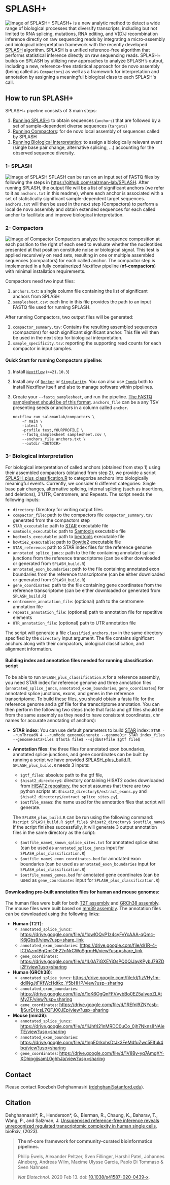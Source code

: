 # SPLASH+

![Image of SPLASH+](https://github.com/salzman-lab/SPLASH-plus/blob/main/SPLASH_plus.png)
SPLASH+ is a new analytic method to detect a wide range of biological processes that diversify transcripts, including but not limited to RNA splicing, mutations, RNA editing, and V(D)J recombination inference directly on raw sequencing reads by integrating a micro-assembly and biological interpretation framework with the recently developed [SPLASH](https://doi.org/10.1016/j.cell.2023.10.028) algorithm. SPLASH is a unified reference-free algorithm that performs statistical inference directly on raw sequencing reads. SPLASH+ builds on SPLASH by utilizing new approaches to analyze SPLASH’s output, including a new, reference-free statistical approach for de novo assembly (being called as `Compactors`) as well as a framework for interpretation and annotation by assigning a meaningful biological class to each SPLASH's call. 

## How to run SPLASH+
SPLASH+ pipeline consists of 3 main steps:
1. [Running SPLASH](https://github.com/salzman-lab/SPLASH-plus/blob/main/README.md#1--splash): to obtain sequences (`anchors`) that are followed by a set of sample-dependent diverse sequences (`targets`)
2. [Running Compactors](https://github.com/salzman-lab/SPLASH-plus/blob/main/README.md#2--compactors): for de novo local assembly of sequences called by SPLASH
3. [Running Biological Interpretation](https://github.com/salzman-lab/SPLASH-plus/blob/main/README.md#3--biological-interpretation): to assign a biologically relevant event (single base pair change, alternative splicing, ...) accounting for the observed sequence diversity.   

### 1- SPLASH
![Image of SPLASH](https://github.com/salzman-lab/SPLASH-plus/blob/main/SPLASH.png)
SPLASH can be run on an input set of FASTQ files by following the steps in https://github.com/salzman-lab/SPLASH. After running SPLASH, the output file will be a list of significant anchors (we refer to it as `anchors.txt` in this readme), where each anchor is associated with a set of statistically significant sample-dependent target sequences. `anchors.txt` will then be used in the next step (Compactors) to perform a local de novo assembly and obtain extended sequences for each called anchor to facilitate and improve biological interpretation.  

### 2- Compactors
![Image of Compactor](https://github.com/salzman-lab/SPLASH-plus/blob/main/Compactor.png)
Compactors analyze the sequence composition at each position to the right of each seed to evaluate whether the nucleotides presented at that position constitute noise or biological signal. This test is applied recursively on read sets, resulting in one or multiple assembled sequences (compactors) for each called anchor. The compactor step is implemented in a fully containerized Nextflow pipeline (**nf-compactors**) with minimal installation requirements. 

Compactors need two input files:
1. `anchors.txt`: a single column file containing the list of significant anchors from SPLASH
2. `samplesheet.csv`: each line in this file provides the path to an input FASTQ file used for running SPLASH.

After running Compactors, two output files will be generated:
1. `compactor_summary.tsv`: Contains the resulting assembled sequences (compactors) for each significant significant anchor. This file will then be used in the next step for biological interpretation.
2. `sample_specificity.tsv`: reporting the supporting read counts for each compactor in input samples.

#### Quick Start for running Compactors pipeline:
1. Install [`Nextflow`](https://www.nextflow.io/docs/latest/getstarted.html#installation) (`>=21.10.3`)
2. Install any of [`Docker`](https://docs.docker.com/engine/installation/) or [`Singularity`](https://www.sylabs.io/guides/3.0/user-guide/). You can also use [`Conda`](https://conda.io/miniconda.html) both to install Nextflow itself and also to manage software within pipelines.
3. Create your `--fastq_samplesheet`, and run the pipeline. [The FASTQ samplesheet should be of this format](https://raw.githubusercontent.com/nf-core/test-datasets/viralrecon/samplesheet/samplesheet_test_illumina_amplicon.csv). `anchors_file` can be a any TSV presenting seeds or anchors in a column called `anchor`.

   ```console
   nextflow run salzmanlab/compactors \
       -r main \
       -latest \
       -profile test,YOURPROFILE \
       --fastq_samplesheet samplesheet.csv \
       --anchors_file anchors.txt \
       --outdir <OUTDIR>
   ```
### 3- Biological interpretation
For biological interpretation of called anchors (obtained from step 1) using their assembled compactors (obtained from step 2), we provide a script [SPLASH_plus_classification.R](https://github.com/salzman-lab/SPLASH-plus/blob/main/SPLASH_plus_classification.R) to categorize anchors into biologically meaningful events. Currently, we consider 6 different categories: Single base pair changes, alternative splicing, internal splicing (such as insertions, and deletions), 3'UTR, Centromere, and Repeats. The script needs the following inputs:

- `directory`:  Directory for writing output files 
- `compactor_file`: path to the compactors file `compactor_summary.tsv` generated from the compactors step
- `STAR_executable`: path to [STAR](https://github.com/alexdobin/STAR) executable file
- `samtools_executable`: path to [Samtools](https://www.htslib.org/) executable file
- `bedtools_executable`: path to [bedtools](https://bedtools.readthedocs.io/en/latest/) executable file
- `bowtie2_executable`: path to [Bowtie2](https://bowtie-bio.sourceforge.net/bowtie2/index.shtml) executable file
- `STAR_reference`: path to STAR index files for the reference genome
- `annotated_splice_juncs`: path to the file containing annotated splice junctions from the reference transcriptome (can be either downloaded or generated from `SPLASH_build.R`)
- `annotated_exon_boundaries`: path to the file containing annotated exon boundaries from the reference transcriptome (can be either downloaded or generated from `SPLASH_build.R`)
- `gene_coordinates`: path to the file containing gene coordinates from the reference transcriptome (can be either downloaded or generated from `SPLASH_build.R`)
- `centromere_annotation_file`: (optional) path to the centromere annotation file
- `repeats_annotation_file`: (optional) path to annotation file for repetitive elements
- `UTR_annotation_file`: (optional) path to UTR annotation file
 
The script will generate a file `classified_anchors.tsv` in the same directory specified by the `directory` input argument. The file contains significant anchors along with their compactors, biological classification, and alignment information.

#### Building index and annotation files needed for running classification script 
To be able to run `SPLASH_plus_classification.R` for a reference assembly, you need STAR index for reference genome and three annotation files (`annotated_splice_juncs`, `annotated_exon_boundaries`, `gene_coordinates`) for annotated splice junctions, exons, and genes in the reference transcriptome. 
To build these files, you should obtain a fasta file for the reference genome and a gtf file for the transcriptome annotation. You can then perform the following two steps (note that fasta and gtf files should be from the same assembly as they need to have consistent coordinates, chr names for accurate annotating of anchors):
- **STAR index**: You can use default parameters to build [STAR](https://github.com/alexdobin/STAR) index: 
`STAR --runThreadN 4 --runMode genomeGenerate --genomeDir STAR_index_files --genomeFastaFiles $fasta file$ --sjdbGTFfile $gtf file$`
- **Annotation files**: the three files for annotated exon boundaries, annotated splice junctions, and gene coordinates can be built by running a script we have provided [SPLASH_plus_build.R](https://github.com/salzman-lab/SPLASH-plus/blob/main/SPLASH_plus_build.R). `SPLASH_plus_build.R` needs 3 inputs:
  - `$gtf_file$`: absolute path to the gtf file,
  - `$hisat2_directory$`: directory containing HISAT2 codes downloaded from [HISAT2 repository](https://github.com/DaehwanKimLab/hisat2), the script assumes that there are two python scripts at: `$hisat2_directory$/extract_exons.py` and `$hisat2_directory$/extract_splice_sites.py`),
  - `$outfile_name$`: the name used for the annotation files that script will generate.

  The `SPLASH_plus_build.R` can be run using the following command:  
  `Rscript SPLASH_build.R $gtf_file$ $hisat2_directory$ $outfile_name$`
  If the script finishes successfully, it will generate 3 output annotation files in the same directory as the script: 
  - `$outfile_name$_known_splice_sites.txt` for annotated splice sites (can be used as `annotated_splice_juncs` input for `SPLASH_plus_classification.R`) 
  - `$outfile_name$_exon_coordinates.bed` for annotated exon boundaries (can be used as `annotated_exon_boundaries` input for `SPLASH_plus_classification.R`)
  - `$outfile_name$_genes.bed` for annotated gene coordinates (can be used as `gene_coordinates` input for `SPLASH_plus_classification.R`)

#### Downloading pre-built annotation files for human and mouse genomes:
The human files were built for both [T2T assembly](https://www.ncbi.nlm.nih.gov/datasets/genome/GCF_009914755.1/) and [GRCh38 assembly](https://www.ncbi.nlm.nih.gov/datasets/genome/GCF_000001405.40/). The mouse files were built based on [mm39 assembly](https://www.ncbi.nlm.nih.gov/assembly/GCF_000001635.27/). The annotation files can be downloaded using the following links:
- **Human (T2T)**:
   - `annotated_splice_juncs`: https://drive.google.com/file/d/1owlOQyP1z4cyFvYcAAA-qQmc-K6jGbs9/view?usp=share_link
   - `annotated_exon_boundaries`: https://drive.google.com/file/d/1R-4-ICDAzmIBgQmlOF22nNrCWoSgrmHi/view?usp=share_link
   - `gene_coordinates`: https://drive.google.com/file/d/1L0A7iGXEYiOsPQ0QiJayKPybJ79ZDi2F/view?usp=sharing
- **Human (GRCh38)**:
   - `annotated_splice_juncs`: https://drive.google.com/file/d/1izVHy1m-ddlNgJtFKfWcHdtkc_Y5bHHP/view?usp=sharing
   - `annotated_exon_boundaries`: https://drive.google.com/file/d/1oK6OgQnFFVvybBo0EZ5aIyeoZLAtMyZF/view?usp=sharing
   - `gene_coordinates`: https://drive.google.com/file/d/1REfnl9ZNYcsb-1jSurDHcsL7QFJ00JEp/view?usp=sharing
 - **Mouse (mm39)**:
   - `annotated_splice_juncs`: https://drive.google.com/file/d/1iJhf421nMRDC0uCo_0jh7Nkns8NAieTE/view?usp=sharing
   - `annotated_exon_boundaries`: https://drive.google.com/file/d/1npE0rkxhsDtJk3FeMdfuZwc5Elfuk4bq/view?usp=sharing
   - `gene_coordinates`: https://drive.google.com/file/d/1V8By-yq7AmgXY-XDhipgjjsamL0ghhJa/view?usp=sharing

## Contact
Please contact Roozbeh Dehghannasiri (rdehghan@stanford.edu).

## Citation
Dehghannasiri*, R., Henderson*, G., Bierman, R., Chaung, K., Baharav, T., Wang, P., and Salzman, J. [Unsupervised reference-free inference reveals unrecognized regulated transcriptomic complexity in human single cells](https://www.biorxiv.org/content/10.1101/2022.12.06.519414v2), bioRxiv, (2023).
> **The nf-core framework for community-curated bioinformatics pipelines.**
>
> Philip Ewels, Alexander Peltzer, Sven Fillinger, Harshil Patel, Johannes Alneberg, Andreas Wilm, Maxime Ulysse Garcia, Paolo Di Tommaso & Sven Nahnsen.
>
> _Nat Biotechnol._ 2020 Feb 13. doi: [10.1038/s41587-020-0439-x](https://dx.doi.org/10.1038/s41587-020-0439-x).



